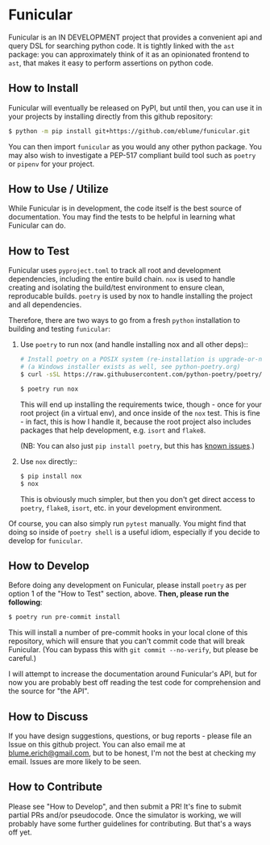 Funicular
=========

Funicular is an IN DEVELOPMENT project that provides a convenient api and query
DSL for searching python code. It is tightly linked with the `ast` package:
you can approximately think of it as an opinionated frontend to `ast`, that makes
it easy to perform assertions on python code.


How to Install
--------------

Funicular will eventually be released on PyPI, but until then, you can use it
in your projects by installing directly from this github repository:

```bash
$ python -m pip install git+https://github.com/eblume/funicular.git
```

You can then import `funicular` as you would any other python package. You may
also wish to investigate a PEP-517 compliant build tool such as `poetry` or
`pipenv` for your project.

How to Use / Utilize
--------------------

While Funicular is in development, the code itself is the best source of
documentation. You may find the tests to be helpful in learning what Funicular
can do.

How to Test
-----------

Funicular uses `pyproject.toml` to track all root and development dependencies,
including the entire build chain. `nox` is used to handle creating and isolating
the build/test environment to ensure clean, reproducable builds. `poetry` is
used by nox to handle installing the project and all dependencies.

Therefore, there are two ways to go from a fresh `python` installation to building
and testing `funicular`:

1. Use `poetry` to run nox (and handle installing nox and all other deps)::

   ```bash
   # Install poetry on a POSIX system (re-installation is upgrade-or-noop)
   # (a Windows installer exists as well, see python-poetry.org)
   $ curl -sSL https://raw.githubusercontent.com/python-poetry/poetry/master/get-poetry.py | python

   $ poetry run nox
   ```

   This will end up installing the requirements twice, though - once for your
   root project (in a virtual env), and once inside of the `nox` test. This is
   fine - in fact, this is how I handle it, because the root project also
   includes packages that help development, e.g. `isort` and `flake8`.

   (NB: You can also just `pip install poetry`, but this has
   [known issues](https://python-poetry.org/docs/#alternative-installation-methods-not-recommended).)

2. Use `nox` directly::

   ```bash
   $ pip install nox
   $ nox
   ```

   This is obviously much simpler, but then you don't get direct access to
   `poetry`, `flake8`, `isort`, etc. in your development environment.


Of course, you can also simply run `pytest` manually. You might find that doing
so inside of `poetry shell` is a useful idiom, especially if you decide to
develop for `funicular`.

How to Develop
--------------

Before doing any development on Funicular, please install `poetry` as per
option 1 of the "How to Test" section, above. **Then, please run the following**:

```bash
$ poetry run pre-commit install
```

This will install a number of pre-commit hooks in your local clone of this
repository, which will ensure that you can't commit code that will break
Funicular. (You can bypass this with `git commit --no-verify`, but please be
careful.)

I will attempt to increase the documentation around Funicular's API, but for
now you are probably best off reading the test code for comprehension and the
source for "the API".

How to Discuss
--------------

If you have design suggestions, questions, or bug reports - please file an
Issue on this github project. You can also email me at blume.erich@gmail.com,
but to be honest, I'm not the best at checking my email. Issues are more likely
to be seen.

How to Contribute
-----------------

Please see "How to Develop", and then submit a PR! It's fine to submit partial
PRs and/or pseudocode. Once the simulator is working, we will probably have
some further guidelines for contributing. But that's a ways off yet.
